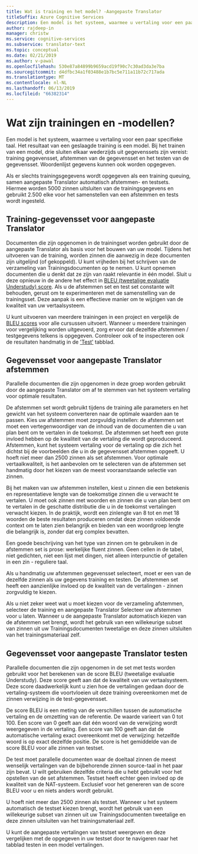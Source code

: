 ```yaml
---
title: Wat is training en het model? -Aangepaste Translator
titleSuffix: Azure Cognitive Services
description: Een model is het systeem, waarmee u vertaling voor een paar specifieke taal. Het resultaat van een geslaagde training is een model. Bij het trainen van een model, zijn drie sluiten elkaar wederzijds uit gegevenssets vereist gegevensset training, afstemmen van de gegevensset en het testen van de gegevensset.
author: rajdeep-in
manager: christw
ms.service: cognitive-services
ms.subservice: translator-text
ms.topic: conceptual
ms.date: 02/21/2019
ms.author: v-pawal
ms.openlocfilehash: 530e87a84899b9659acd19f90c7c30ad3da3e7ba
ms.sourcegitcommit: d4dfbc34a1f03488e1b7bc5e711a11b72c717ada
ms.translationtype: MT
ms.contentlocale: nl-NL
ms.lasthandoff: 06/13/2019
ms.locfileid: "66382314"
---
```

# <a name="what-are-trainings-and-models"></a>Wat zijn trainingen en -modellen?

Een model is het systeem, waarmee u vertaling voor een paar specifieke taal.
Het resultaat van een geslaagde training is een model. Bij het trainen van een model, drie sluiten elkaar wederzijds uit gegevenssets zijn vereist: training gegevensset, afstemmen van de gegevensset en het testen van de gegevensset. Woordenlijst gegevens kunnen ook worden opgegeven.

Als er slechts trainingsgegevens wordt opgegeven als een training queuing, samen aangepaste Translator automatisch afstemmen- en testsets. Hiermee worden 5000 zinnen uitsluiten van de trainingsgegevens en gebruikt 2.500 elke voor het samenstellen van een afstemmen en tests wordt ingesteld.

## <a name="training-dataset-for-custom-translator"></a>Training-gegevensset voor aangepaste Translator

Documenten die zijn opgenomen in de trainingset worden gebruikt door de aangepaste Translator als basis voor het bouwen van uw model. Tijdens het uitvoeren van de training, worden zinnen die aanwezig in deze documenten zijn uitgelijnd (of gekoppeld). U kunt vrijheden bij het schrijven van de verzameling van Trainingsdocumenten op te nemen. U kunt opnemen documenten die u denkt dat ze zijn van raakt relevantie in één model. Sluit u deze opnieuw in de andere het effect in [BLEU (tweetalige evaluatie Understudy) score](what-is-bleu-score.md). Als u de afstemmen set en test set constante wilt behouden, gerust om te experimenteren met de samenstelling van de trainingsset. Deze aanpak is een effectieve manier om te wijzigen van de kwaliteit van uw vertaalsysteem.

U kunt uitvoeren van meerdere trainingen in een project en vergelijk de [BLEU scores](what-is-bleu-score.md) voor alle cursussen uitvoert. Wanneer u meerdere trainingen voor vergelijking worden uitgevoerd, zorg ervoor dat dezelfde afstemmen / testgegevens telkens is opgegeven. Controleer ook of te inspecteren ook de resultaten handmatig in de ['Test'](how-to-view-system-test-results.md) tabblad.

## <a name="tuning-dataset-for-custom-translator"></a>Gegevensset voor aangepaste Translator afstemmen

Parallelle documenten die zijn opgenomen in deze groep worden gebruikt door de aangepaste Translator om af te stemmen van het systeem vertaling voor optimale resultaten.

De afstemmen set wordt gebruikt tijdens de training alle parameters en het gewicht van het systeem converteren naar de optimale waarden aan te passen. Kies uw afstemmen moet zorgvuldig instellen: de afstemmen set moet een vertegenwoordiger van de inhoud van de documenten die u van plan bent om te vertalen in de toekomst. De afstemmen set heeft een grote invloed hebben op de kwaliteit van de vertaling die wordt geproduceerd. Afstemmen, kunt het systeem vertaling voor de vertaling op die zich het dichtst bij de voorbeelden die u in de gegevensset afstemmen opgeeft. U hoeft niet meer dan 2500 zinnen als set afstemmen. Voor optimale vertaalkwaliteit, is het aanbevolen om te selecteren van de afstemmen set handmatig door het kiezen van de meest vooraanstaande selectie van zinnen.

Bij het maken van uw afstemmen instellen, kiest u zinnen die een betekenis en representatieve lengte van de toekomstige zinnen die u verwacht te vertalen. U moet ook zinnen met woorden en zinnen die u van plan bent om te vertalen in de geschatte distributie die u in de toekomst vertalingen verwacht kiezen. In de praktijk, wordt een zinlengte van 8 tot en met 18 woorden de beste resultaten produceren omdat deze zinnen voldoende context om te laten zien belangrijk en bieden van een woordgroep lengte die belangrijk is, zonder dat erg complex bevatten.

Een goede beschrijving van het type van zinnen om te gebruiken in de afstemmen set is prose: werkelijke fluent zinnen. Geen cellen in de tabel, niet gedichten, niet een lijst met dingen, niet alleen interpunctie of getallen in een zin - reguliere taal.

Als u handmatig uw afstemmen gegevensset selecteert, moet er een van de dezelfde zinnen als uw gegevens training en testen. De afstemmen set heeft een aanzienlijke invloed op de kwaliteit van de vertalingen - zinnen zorgvuldig te kiezen.

Als u niet zeker weet wat u moet kiezen voor de verzameling afstemmen, selecteer de training en aangepaste Translator Selecteer uw afstemmen voor u laten. Wanneer u de aangepaste Translator automatisch kiezen van de afstemmen set brengt, wordt het gebruik van een willekeurige subset van zinnen uit uw Trainingsdocumenten tweetalige en deze zinnen uitsluiten van het trainingsmateriaal zelf.

## <a name="testing-dataset-for-custom-translator"></a>Gegevensset voor aangepaste Translator testen

Parallelle documenten die zijn opgenomen in de set met tests worden gebruikt voor het berekenen van de score BLEU (tweetalige evaluatie Understudy). Deze score geeft aan dat de kwaliteit van uw vertaalsysteem. Deze score daadwerkelijk kunt u zien hoe de vertalingen gedaan door de vertaling-systeem die voortvloeien uit deze training overeenkomen met de zinnen verwijzing in de test-gegevensset.

De score BLEU is een meting van de verschillen tussen de automatische vertaling en de omzetting van de referentie. De waarde varieert van 0 tot 100. Een score van 0 geeft aan dat één woord van de verwijzing wordt weergegeven in de vertaling. Een score van 100 geeft aan dat de automatische vertaling exact overeenkomt met de verwijzing: hetzelfde woord is op exact dezelfde positie. De score is het gemiddelde van de score BLEU voor alle zinnen van testset.

De test moet parallelle documenten waar de doeltaal zinnen de meest wenselijk vertalingen van de bijbehorende zinnen source-taal in het paar zijn bevat. U wilt gebruiken dezelfde criteria die u hebt gebruikt voor het opstellen van de set afstemmen. Testset heeft echter geen invloed op de kwaliteit van de NAT-systeem. Exclusief voor het genereren van de score BLEU voor u en niets anders wordt gebruikt.

U hoeft niet meer dan 2500 zinnen als testset. Wanneer u het systeem automatisch de testset kiezen brengt, wordt het gebruik van een willekeurige subset van zinnen uit uw Trainingsdocumenten tweetalige en deze zinnen uitsluiten van het trainingsmateriaal zelf.

U kunt de aangepaste vertalingen van testset weergeven en deze vergelijken met de opgegeven in uw testset door te navigeren naar het tabblad testen in een model vertalingen.
